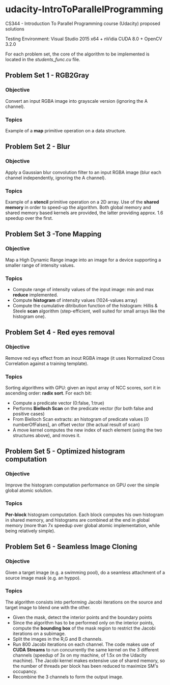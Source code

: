 # udacity-IntroToParallelProgramming

CS344 - Introduction To Parallel Programming course (Udacity) proposed solutions

Testing Environment: Visual Studio 2015 x64 + nVidia CUDA 8.0 + OpenCV 3.2.0

For each problem set, the core of the algorithm to be implemented is located in the _students_func.cu_ file.

## Problem Set 1 - RGB2Gray

### Objective

Convert an input RGBA image into grayscale version (ignoring the A channel).

### Topics

Example of a **map** primitive operation on a data structure.

## Problem Set 2 - Blur

### Objective

Apply a Gaussian blur convolution filter to an input RGBA image (blur each channel independently, ignoring the A channel).

### Topics

Example of a **stencil** primitive operation on a 2D array. Use of the **shared memory** in order to speed-up the algorithm. Both global memory and shared memory based kernels are provided, the latter providing approx. 1.6 speedup over the first.

## Problem Set 3 -Tone Mapping

### Objective

Map a High Dynamic Range image into an image for a device supporting a smaller range of intensity values.

### Topics

- Compute range of intensity values of the input image: min and max **reduce** implemented.
- Compute **histogram** of intensity values (1024-values array)
- Compute the cumulative ditribution function of the histogram: Hillis & Steele **scan** algorithm (step-efficient, well suited for small arrays like the histogram one).

## Problem Set 4 - Red eyes removal

### Objective

Remove red eys effect from an inout RGBA image (it uses Normalized Cross Correlation against a training template).

### Topics

Sorting algorithms with GPU: given an input array of NCC scores, sort it in ascending order: **radix sort**. For each bit:

- Compute a predicate vector (0:false, 1:true)
- Performs **Bielloch Scan** on the predicate vector (for both false and positive cases)
- From Bielloch Scan extracts: an histogram of predicate values [0 numberOfFalses], an offset vector (the actual result of scan)
- A move kernel computes the new index of each element (using the two structures above), and moves it.

## Problem Set 5 - Optimized histogram computation

### Objective

Improve the histogram computation performance on GPU over the simple global atomic solution.

### Topics

**Per-block** histogram computation. Each block computes his own histogram in shared memory, and histograms are combined at the end in global memory (more than 7x speedup over global atomic implementation, while being relatively simple).

## Problem Set 6 - Seamless Image Cloning

### Objective

Given a target image (e.g. a swimming pool), do a seamless attachment of a source image mask (e.g. an hyppo).

### Topics

The algorithm consists into performing Jacobi iterations on the source and target image to blend one with the other.

- Given the mask, detect the interior points and the boundary points
- Since the algorithm has to be performed only on the interior points, compute the **bounding box** of the mask region to restrict the Jacobi iterations on a subimage.
- Split the images in the R,G and B channels.
- Run 800 Jacobi iterations on each channel. The code makes use of **CUDA Streams** to run concurrently the same kernel on the 3 different channels (speedup of 3x on my machine, of 1.5x on the Udacity machine). The Jacobi kernel makes extensive use of shared memory, so the number of threads per block has been reduced to maximize SM's occupancy.
- Recombine the 3 channels to form the output image.
